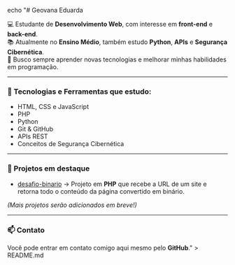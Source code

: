 echo "# Geovana Eduarda

💻 Estudante de **Desenvolvimento Web**, com interesse em **front-end** e **back-end**.  
📚 Atualmente no **Ensino Médio**, também estudo **Python**, **APIs** e **Segurança Cibernética**.  
🚀 Busco sempre aprender novas tecnologias e melhorar minhas habilidades em programação.  

---

### 🔧 Tecnologias e Ferramentas que estudo:
- HTML, CSS e JavaScript  
- PHP  
- Python  
- Git & GitHub  
- APIs REST  
- Conceitos de Segurança Cibernética  

---

### 📌 Projetos em destaque
- [desafio-binario](https://github.com/GeovanaEduarda/desafio-binario) → Projeto em **PHP** que recebe a URL de um site e retorna todo o conteúdo da página convertido em binário.  

*(Mais projetos serão adicionados em breve!)*  

---

### 📫 Contato
Você pode entrar em contato comigo aqui mesmo pelo **GitHub**." > README.md
